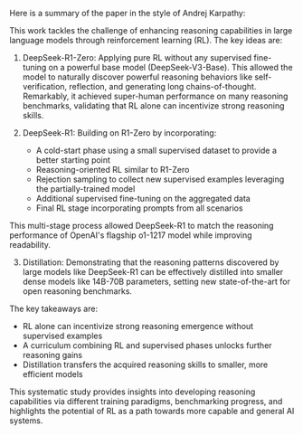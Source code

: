 Here is a summary of the paper in the style of Andrej Karpathy:

This work tackles the challenge of enhancing reasoning capabilities in large language models through reinforcement learning (RL). The key ideas are:

1. DeepSeek-R1-Zero: Applying pure RL without any supervised fine-tuning on a powerful base model (DeepSeek-V3-Base). This allowed the model to naturally discover powerful reasoning behaviors like self-verification, reflection, and generating long chains-of-thought. Remarkably, it achieved super-human performance on many reasoning benchmarks, validating that RL alone can incentivize strong reasoning skills.

2. DeepSeek-R1: Building on R1-Zero by incorporating:
   - A cold-start phase using a small supervised dataset to provide a better starting point
   - Reasoning-oriented RL similar to R1-Zero 
   - Rejection sampling to collect new supervised examples leveraging the partially-trained model
   - Additional supervised fine-tuning on the aggregated data
   - Final RL stage incorporating prompts from all scenarios

This multi-stage process allowed DeepSeek-R1 to match the reasoning performance of OpenAI's flagship o1-1217 model while improving readability.

3. Distillation: Demonstrating that the reasoning patterns discovered by large models like DeepSeek-R1 can be effectively distilled into smaller dense models like 14B-70B parameters, setting new state-of-the-art for open reasoning benchmarks.

The key takeaways are:
- RL alone can incentivize strong reasoning emergence without supervised examples 
- A curriculum combining RL and supervised phases unlocks further reasoning gains
- Distillation transfers the acquired reasoning skills to smaller, more efficient models

This systematic study provides insights into developing reasoning capabilities via different training paradigms, benchmarking progress, and highlights the potential of RL as a path towards more capable and general AI systems.